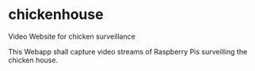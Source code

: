 # chickenhouse
Video Website for chicken surveillance

This Webapp shall capture video streams of Raspberry Pis surveilling the chicken house. 
